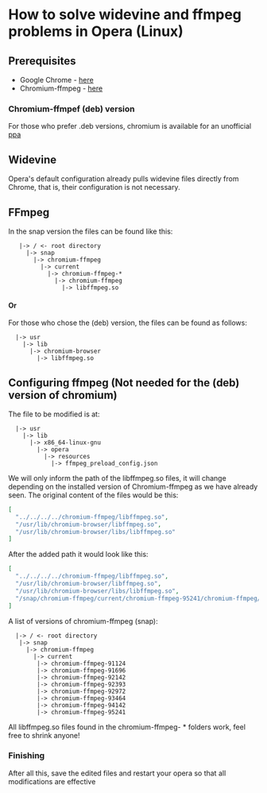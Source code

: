 # How to solve widevine and ffmpeg problems in Opera (Linux)

## Prerequisites
  - Google Chrome -  [here](https://www.google.pt/intl/pt-PT/chrome/)
  - Chromium-ffmpeg - [here](https://snapcraft.io/chromium-ffmpeg)
### Chromium-ffmpef (deb) version
  For those who prefer .deb versions, chromium is available for an unofficial [ppa](https://launchpad.net/~xalt7x/+archive/ubuntu/chromium-deb-vaapi)
  
## Widevine
  Opera's default configuration already pulls widevine files directly from Chrome, that is, their configuration is not necessary.
  
## FFmpeg
  In the snap version the files can be found like this:
```
   |-> / <- root directory
     |-> snap
       |-> chromium-ffmpeg
         |-> current
           |-> chromium-ffmpeg-*
             |-> chromium-ffmpeg
               |-> libffmpeg.so
```
#### Or
  For those who chose the (deb) version, the files can be found as follows:
```
  |-> usr
    |-> lib
      |-> chromium-browser
        |-> libffmpeg.so
```
## Configuring ffmpeg (Not needed for the (deb) version of chromium)
  The file to be modified is at:
```
  |-> usr
    |-> lib
      |-> x86_64-linux-gnu
        |-> opera
          |-> resources
            |-> ffmpeg_preload_config.json
```
  We will only inform the path of the libffmpeg.so files, it will change depending on the installed version of Chromium-ffmpeg as we have already seen.
  The original content of the files would be this:
```json
[
  "../../../../chromium-ffmpeg/libffmpeg.so",
  "/usr/lib/chromium-browser/libffmpeg.so",
  "/usr/lib/chromium-browser/libs/libffmpeg.so"
]
```
  After the added path it would look like this:
```json
[
  "../../../../chromium-ffmpeg/libffmpeg.so",
  "/usr/lib/chromium-browser/libffmpeg.so",
  "/usr/lib/chromium-browser/libs/libffmpeg.so",
  "/snap/chromium-ffmpeg/current/chromium-ffmpeg-95241/chromium-ffmpeg/libffmpeg.so"
]
```
  A list of versions of chromium-ffmpeg (snap):
  ```
    |-> / <- root directory
     |-> snap
       |-> chromium-ffmpeg
         |-> current
          |-> chromium-ffmpeg-91124
          |-> chromium-ffmpeg-91696
          |-> chromium-ffmpeg-92142
          |-> chromium-ffmpeg-92393
          |-> chromium-ffmpeg-92972
          |-> chromium-ffmpeg-93464
          |-> chromium-ffmpeg-94142
          |-> chromium-ffmpeg-95241
  ```
  All libffmpeg.so files found in the chromium-ffmpeg- * folders work, feel free to shrink anyone!
  
### Finishing
  After all this, save the edited files and restart your opera so that all modifications are effective
